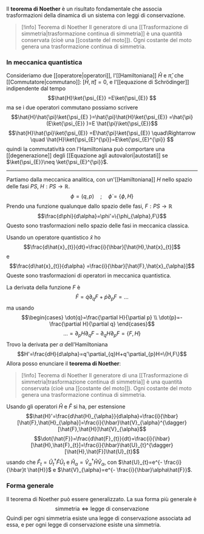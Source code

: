 Il **teorema di Noether** è un risultato fondamentale che associa trasformazioni della dinamica di un sistema con leggi di conservazione.

> [!info] Teorema di Noether
> Il generatore di una [[Trasformazione di simmetria|trasformazione continua di simmetria]] è una quantità conservata (cioè una [[costante del moto]]). Ogni costante del moto genera una trasformazione continua di simmetria.
### In meccanica quantistica
Consideriamo due [[operatore|operatori]], l'[[Hamiltoniana]] $\hat{H}$ e $\hat{\pi}$, che [[Commutatore|commutano]]: $[\hat{H},\hat{\pi}]=0$, e l'[[equazione di Schrödinger]] indipendente dal tempo
$$\hat{H}\ket{\psi_{E}} =E\ket{\psi_{E}} $$
ma se i due operatori commutano possiamo scrivere
$$\hat{H}\hat{\pi}\ket{\psi_{E} }=\hat{\pi}\hat{H}\ket{\psi_{E}} =\hat{\pi}(E\ket{\psi_{E}} )=E \hat{\pi}\ket{\psi_{E}}$$
$$\hat{H}\hat{\pi}\ket{\psi_{E}} =E\hat{\pi}\ket{\psi_{E}} \quad\Rightarrow \quad \hat{H}\ket{\psi_{E}^{\pi}}=E\ket{\psi_{E}^{\pi}}  $$
quindi la commutatività con l'Hamiltoniana può comportare una [[degenerazione]] degli [[Equazione agli autovalori|autostati]] se $\ket{\psi_{E}}\neq \ket{\psi_{E}^{\pi}}$.

---

Partiamo dalla meccanica analitica, con un'[[Hamiltoniana]] $H$ nello spazio delle fasi $PS$, $H:PS \rightarrow \mathbb{R}$.
$$\phi=(q,p)\quad;\quad\dot{\phi}=\{\phi,H\}$$
Prendo una funzione qualunque dallo spazio delle fasi, $F:PS \rightarrow \mathbb{R}$ 
$$\frac{d\phi}{d\alpha}=\phi'=\{\phi_{\alpha},F\}$$
Questo sono trasformazioni nello spazio delle fasi in meccanica classica.

Usando un operatore quantistico $\hat{x}$ ho
$$\frac{d\hat{x}_{t}}{dt}=\frac{i}{\hbar}[\hat{H},\hat{x}_{t}]$$
e
$$\frac{d\hat{x}_{t}}{d\alpha} =\frac{i}{\hbar}[\hat{F},\hat{x}_{\alpha}]$$
Queste sono trasformazioni di operatori in meccanica quantistica.

La derivata della funzione $F$ è
$$\dot{F}=\dot{q}\partial_{q}F+\dot{p}\partial_{p}F=\ldots$$
ma usando
$$\begin{cases}
\dot{q}=\frac{\partial H}{\partial p} \\
\dot{p}=-\frac{\partial H}{\partial q}
\end{cases}$$
$$\ldots=\partial_{p}H\partial_{q}F-\partial_{q}H\partial_{p}F=\{F,H\}$$
Trovo la derivata per $\alpha$ dell'Hamiltoniana
$$H'=\frac{dH}{d\alpha}=q'\partial_{q}H+q'\partial_{p}H=\{H,F\}$$
Allora posso enunciare il **teorema di Noether**:

> [!info] Teorema di Noether
> Il generatore di una [[Trasformazione di simmetria|trasformazione continua di simmetria]] è una quantità conservata (cioè una [[costante del moto]]). Ogni costante del moto genera una trasformazione continua di simmetria.

Usando gli operatori $\hat{H}$ e $\hat{F}$ si ha, per estensione
$$\hat{H}'=\frac{d\hat{H}_{\alpha}}{d\alpha}=\frac{i}{\hbar}[\hat{F},\hat{H}_{\alpha}]=\frac{i}{\hbar}\hat{V}_{\alpha}^{\dagger}[\hat{F},\hat{H}]\hat{V}_{\alpha}$$
$$\dot{\hat{F}}=\frac{d\hat{F}_{t}}{dt}=\frac{i}{\hbar}[\hat{H},\hat{F}_{t}]=\frac{i}{\hbar}\hat{U}_{t}^{\dagger}[\hat{H},\hat{F}]\hat{U}_{t}$$
usando che $\hat{F}_{t}=\hat{U}_{t}^{\dagger}\hat{F}\hat{U}_{t}$ e $\hat{H}_{\alpha}=\hat{V}_{\alpha}^{\dagger}\hat{H}\hat{V}_{\alpha}$, con $\hat{U}_{t}=e^{- \frac{i}{\hbar}t \hat{H}}$ e $\hat{V}_{\alpha}=e^{- \frac{i}{\hbar}\alpha\hat{F}}$.
### Forma generale
Il teorema di Noether può essere generalizzato. La sua forma più generale è
$$\text{simmetria} \Leftrightarrow \text{legge di conservazione}$$
Quindi per ogni simmetria esiste una legge di conservazione associata ad essa, e per ogni legge di conservazione esiste una simmetria.